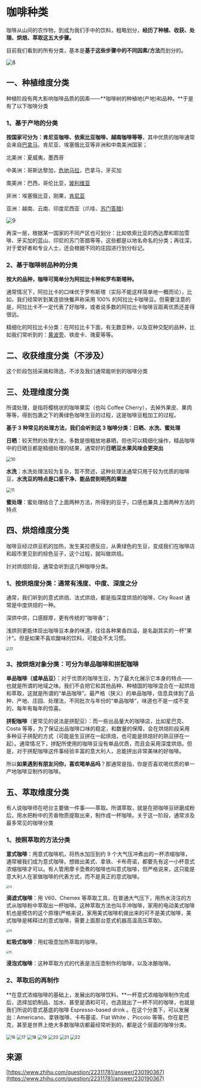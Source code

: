 # 咖啡种类

咖啡从山间的农作物，到成为我们手中的饮料，粗略划分，**经历了种植、收获、处理、烘焙、萃取这五大步骤。**

目前我们看到的所有分类，基本是**基于这些步骤中的不同因素/方法**而划分的。

<img src="./doc/8.png" alt="8" style="zoom:100%;" />

## **一、种植维度分类**

种植阶段有两大影响咖啡品质的因素——**咖啡树的种植地(产地)和品种。**于是有了以下咖啡分类

### 1、基于产地的分类

**按国家可分为：肯尼亚咖啡、依索比亚咖啡、越南咖啡等等**，其中优质的咖啡通常会来自[巴拿马](https://www.zhihu.com/search?q=巴拿马&search_source=Entity&hybrid_search_source=Entity&hybrid_search_extra={"sourceType"%3A"answer"%2C"sourceId"%3A230190367})、肯尼亚、埃塞俄比亚等非洲和中南美洲国家；

北美洲：夏威夷，墨西哥 

中美洲：哥斯达黎加，[危地马拉](https://www.zhihu.com/search?q=危地马拉&search_source=Entity&hybrid_search_source=Entity&hybrid_search_extra={"sourceType"%3A"article"%2C"sourceId"%3A"125618758"})，巴拿马，牙买加 

南美洲：巴西，哥伦比亚，[玻利维亚](https://www.zhihu.com/search?q=玻利维亚&search_source=Entity&hybrid_search_source=Entity&hybrid_search_extra={"sourceType"%3A"article"%2C"sourceId"%3A"125618758"})

非洲：埃塞俄比亚，刚果，[肯尼亚](https://www.zhihu.com/search?q=肯尼亚&search_source=Entity&hybrid_search_source=Entity&hybrid_search_extra={"sourceType"%3A"article"%2C"sourceId"%3A"125618758"})

亚洲：越南、云南、印度尼西亚（爪哇、[苏门答腊](https://www.zhihu.com/search?q=苏门答腊&search_source=Entity&hybrid_search_source=Entity&hybrid_search_extra={"sourceType"%3A"article"%2C"sourceId"%3A"125618758"})） 

<img src="./doc/9.png" alt="9" style="zoom:100%;" />

再深一层，根据某一国家的不同产区也可划分：比如依索比亚的西达摩和耶加雪啡、牙买加的蓝山、印尼的苏门答腊等等，这些都是以地名命名的分类；再往深，对于爱好者和专业人士，还会根据不同的庄园进行划分标记。

### 2、基于咖啡树品种的分类

**按大的品种，咖啡可简单分为阿拉比卡种和罗布斯塔种。**

通常情况下，阿拉比卡的口味优于罗布斯塔（实际不能这样简单地一概而论），比如，我们经常听到某连锁快餐声称采用 100% 的阿拉比卡咖啡豆。但需要注意的是，阿拉比卡不一定代表了好咖啡，或者说多数的阿拉比卡咖啡豆距离优质还差得很远。

精细化的阿拉比卡分类：在阿拉比卡下面，有无数亚种，以及亚种交配的品种，比如我们常听到的：[黄波旁](https://www.zhihu.com/search?q=黄波旁&search_source=Entity&hybrid_search_source=Entity&hybrid_search_extra={"sourceType"%3A"answer"%2C"sourceId"%3A230190367})、铁皮卡、瑰夏等等。



## 二、收获维度分类（不涉及）

这个阶段包括采摘和筛选，不涉及我们通常能听到的咖啡分类



## 三、处理维度分类

所谓处理，是指将樱桃状的咖啡果实（也叫 Coffee Cherry），去掉外果皮、果肉等等，得到包裹之下的黄绿色咖啡生豆的过程，这是咖啡豆粗加工的过程。

**基于 3 种常见的处理方法，我们会听到这 3 咖啡分类：日晒、水洗、蜜处理**

**日晒**：较天然的处理方法，多数是很粗放地暴晒，但也可以精细化操作，精品咖啡中的日晒豆都是精细处理的结果，通常好的**日晒豆水果风味会更突出**

<img src="./doc/10.png" alt="10" style="zoom:80%;" />

**水洗**：水洗处理法较为复杂，暂不赘述，这种处理法通常只用于较为优质的咖啡豆，**水洗豆的特点是口感干净、能品尝到明亮的果酸**

<img src="./doc/11.png" alt="11" style="zoom:80%;" />

**蜜处理**：蜜处理结合了上面两种方法，所得到的豆子，口感也兼具上面两种方法的特点



## 四、烘焙维度分类

咖啡豆经过烘豆机的加热，发生美拉德反应，从黄绿色的生豆，变成我们在咖啡店和超市里见到的棕色豆子，这个过程，就叫做烘焙。

针对烘焙阶段，通常会听到这几种咖啡分类。

### 1、按烘焙度分类：通常有浅度、中度、深度之分

通常，我们听到的意式烘焙、法式烘焙，都是指深度烘焙的咖啡，City Roast 通常是中度烘焙的一种。

深烘中烘，口感醇厚，更有传统的”咖啡香“；

浅烘则更能体现出咖啡豆本身的味道，往往各种果香四溢，是名副其实的一杯”果汁“。但是如果不喜欢酸味的饮料，可能会不太习惯。

<img src="./doc/12.png" alt="12" style="zoom:60%;" />

### 3、按烘焙对象分类：可分为单品咖啡和拼配咖啡

**单品咖啡（或单品豆）**：对于优质的咖啡生豆，为了最大化展示它本身的特点——也就是所谓的地域之味。我们不会把它和其他品种、种植国的咖啡混合在一起烘焙和萃取，这就是所谓的“单品咖啡”。最严格（狭义）的单品咖啡，信息具体到了品种、产地、庄园、处理法，不同批次与年份的“单品咖啡”，味道也不是一成不变的，每年有每年的惊喜。

**拼配咖啡**（更常见的说法是拼配豆）：而一些出品量大的咖啡店，比如星巴克、Costa 等等，为了保证出品咖啡口味的稳定，和数量的保障，会在烘焙阶段采用多种豆子拼配的方式（可能是生豆拼在一起烘焙，也可能是烘焙好的熟豆拼在一起）。通常情况下，拼配所使用的咖啡豆没有单品优质，而且会采用深度烘焙。但是，对于拼配咖啡这件事经验丰富的意大利人，总能拼出非常美味的好咖啡。

所以**如果遇到有朋友问你，喜欢喝单品吗**？那通常是指，你是否喜欢喝优质的单一产地咖啡豆制作的咖啡。



## 五、萃取维度分类

有人说咖啡师在吧台主要做一件事——萃取。所谓萃取，就是在把咖啡豆研磨成粉后，用水把粉中的芳香物质提取出来，制作成一杯咖啡。关于这一阶段，通常涉及最多常见的咖啡分类

### 1、按照萃取的方法分类

**意式咖啡**：用意式咖啡机，将热水加压到约 9 个大气压冲煮出的一杯浓缩咖啡，通常被我们成为意式咖啡。想做出美式、拿铁、卡布奇诺，都要先有这一小杯意式浓缩咖啡才可以。有人管用摩卡壶煮的咖啡也叫意式咖啡，但严格说来，这只能是意大利人在家做咖啡的代表方式，而不是真正的意式咖啡。



<img src="./doc/13.png" alt="13" style="zoom:50%;" />

**滴滤式咖啡**：用 V60、Chemex 等萃取工具，在普通大气压下，用热水浇注的方式从咖啡粉中萃取出一杯咖啡。这种萃取方法也叫手冲咖啡，家用的电动美式咖啡机也是模仿的这个原理(严格来说，家用美式咖啡机做出来的可不是美式咖啡，美式咖啡是稀释过的意式咖啡，需要上面那台意式机器高温高压萃取)。

<img src="./doc/14.png" alt="14" style="zoom:50%;" />



**虹吸式咖啡**：用虹吸壶加热萃取的咖啡。

<img src="./doc/15.png" alt="15" style="zoom:50%;" />

**浸泡式咖啡**：这种萃取方式的代表是法压壶制作的咖啡，以及冰酿咖啡。

### 2、萃取后的再制作

**在意式浓缩咖啡的基础上，发展出的咖啡饮料。**一杯意式浓缩咖啡制作完成后，选择加奶制品、加水、甚至是酒和可可，也造就出了一杯不同的咖啡，也就是我们所说的意式基底的咖啡 Espresso-based drink 。在这个分类下，可以发展出：Americano、拿铁咖啡、卡布基诺、Flat White 、Piccolo 等等。你在星巴克，甚至是世界上绝大多数咖啡店都最经常听到的，都是这个层面的咖啡分类。

<img src="./doc/16.png" alt="16" style="zoom:80%;" />

<img src="./doc/17.png" alt="17" style="zoom:80%;" />

<img src="./doc/18.png" alt="18" style="zoom:80%;" />

<img src="./doc/19.png" alt="19" style="zoom:80%;" />

<img src="./doc/20.png" alt="20" style="zoom:80%;" />

<img src="./doc/21.png" alt="21" style="zoom:80%;" />

<img src="./doc/22.png" alt="22" style="zoom:80%;" />

## 来源

[https://www.zhihu.com/question/22311781/answer/230190367](https://www.zhihu.com/question/22311781/answer/230190367)

